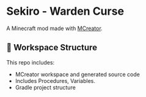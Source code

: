 # Sekiro - Warden Curse

A Minecraft mod made with [MCreator](https://mcreator.net/).

## 📂 Workspace Structure

This repo includes:
- MCreator workspace and generated source code
- Includes Procedures, Variables.
- Gradle project structure
